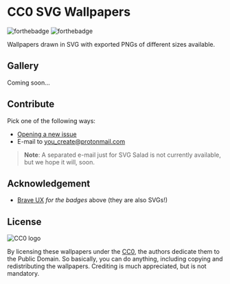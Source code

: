 CC0 SVG Wallpapers
==================

![forthebadge](https://forthebadge.com/images/badges/built-with-love.svg)
![forthebadge](https://forthebadge.com/images/badges/cc-0.svg)

Wallpapers drawn in SVG with exported PNGs of different sizes available.

Gallery
-------

Coming soon...

Contribute
----------

Pick one of the following ways:
- [Opening a new issue][issh]
- E-mail to <a mailto="you_create@protonmail.com">you_create@protonmail.com</a>

> **Note**: A separated e-mail just for SVG Salad is not currently available,
but we hope it will, soon.

Acknowledgement
--------------

- [Brave UX](https://github.com/BraveUX) _for the badges_ above (they are also SVGs!)

License
-------

![CC0 logo](http://mirrors.creativecommons.org/presskit/buttons/88x31/svg/cc-zero.svg)

By licensing these wallpapers under the [CC0][cc0-link], the authors dedicate
them to the Public Domain. So basically, you can do anything, including copying
and redistributing the wallpapers. Crediting is much appreciated, but is not
mandatory.

<!-- LINKS -->

[issh]: https://github.com/svgsalad/wallpapers/issues
[cc0-link]: https://creativecommons.org/publicdomain/zero/1.0/
